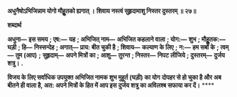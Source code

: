 **अधुनैषोऽभिजिन्नाम योगो मौहूॢतको ह्यगात् ।** **शिवाय नस्त्वं सुहृदामाशु निस्तर दुस्तरम् ॥ २७॥** 

**शब्दार्थ** 

**अधुना—** **इस समय** **; एष:—** **यह** **; अभिजित् नाम—** **अभिजित कहलाने वाला** **; योग:—** **शुभ** **; मौहूॢतक:—** **घड़ी** **; हि—** **निस्सन्देह** **; अगात्—** **प्राय: बीत चुकी है** **; शिवाय—** **कल्याण के लिए** **; न:—** **हम सबों के** **; त्वम्—** **तुम (आप)** **;** **सुहृदाम्—** **अपने मित्रों का** **; आशु—** **तुरन्त** **; निस्तर—** **निपट लीजिये** **; दुस्तरम्—** **दुर्जय शत्रु।** **.** 

**विजय के लिए सर्वाधिक उपयुक्त अभिजित नामक शुभ मुहूर्त (घड़ी) का योग** **दोपहर से हो चुका है और अब बीतने ही वाला है, अत: अपने मित्रों के हित में आप इस** **दुर्जय शत्रु का अविलश्ब सफाया कर दें।** **** 